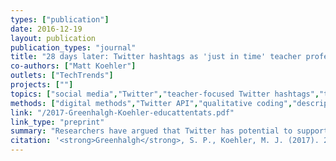 ```yaml
---
types: ["publication"]
date: 2016-12-19
layout: publication
publication_types: "journal"
title: "28 days later: Twitter hashtags as 'just in time' teacher professional development"
co-authors: ["Matt Koehler"]
outlets: ["TechTrends"]
projects: [""]
topics: ["social media","Twitter","teacher-focused Twitter hashtags","teacher professional learning","France"]
methods: ["digital methods","Twitter API","qualitative coding","descriptive statistics","network analysis","geolocation"]
link: "/2017-Greenhalgh-Koehler-educattentats.pdf"
link_type: "preprint"
summary: "Researchers have argued that Twitter has potential to support high-quality professional development (PD) that can respond to teachers’ questions and concerns just in time and “on the spot.” Yet, very little attention has been paid to instances where Twitter has made just-in-time learning possible. In this paper, we examine one instance of timely professional development on Twitter, in which 3,598 users used an educational hashtag—#educattentats—to create a temporary affinity space supporting French teachers preparing to discuss recent terrorist attacks with their students. We describe this just-in-time PD by focusing on participants and modes of participation, the spread of the hashtag in its first hours and the growth and eventual decline of the hashtag over the course of 28 days. The results of this study suggest that #educattentats served effectively as just-in-time professional development for teachers. Implications for research and practice are discussed."
citation: '<strong>Greenhalgh</strong>, S. P., Koehler, M. J. (2017). 28 days later: Twitter hashtags as "just in time" teacher professional development. <em>TechTrends</em>, <em>61</em>(3), 273–281. <a href="https://doi.org/10.1007/s11528-016-0142-4">https://doi.org/10.1007/s11528-016-0142-4</a>'
---
```

